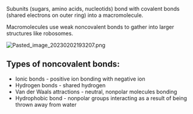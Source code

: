Subunits (sugars, amino acids, nucleotids) bond with covalent bonds (shared electrons on outer ring) into a macromolecule.

Macromolecules use weak noncovalent bonds to gather into larger structures like robosomes.

![Pasted\_image\_20230202193207.png](pasted_image_20230202193207.png)

## Types of noncovalent bonds:

* Ionic bonds - positive ion bonding with negative ion
* Hydrogen bonds - shared hydrogen
* Van der Waals attractions - neutral, nonpolar molecules bonding
* Hydrophobic bond - nonpolar groups interacting as a result of being thrown away from water
